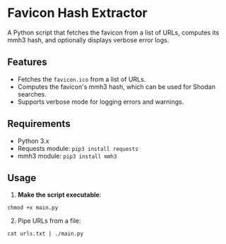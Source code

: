 # Favicon Hash Extractor

A Python script that fetches the favicon from a list of URLs, computes its mmh3 hash, and optionally displays verbose error logs.

## Features

- Fetches the `favicon.ico` from a list of URLs.
- Computes the favicon's mmh3 hash, which can be used for Shodan searches.
- Supports verbose mode for logging errors and warnings.

## Requirements

- Python 3.x
- Requests module: `pip3 install requests`
- mmh3 module: `pip3 install mmh3`

## Usage

1. **Make the script executable**:

`chmod +x main.py`

2. Pipe URLs from a file:

`cat urls.txt | ./main.py`